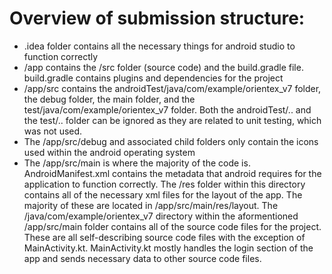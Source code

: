 # **Overview of submission structure:** 
- .idea folder contains all the necessary things for android studio to function correctly
- /app contains the /src folder (source code) and the build.gradle file. build.gradle contains plugins and dependencies for the project
- /app/src contains the androidTest/java/com/example/orientex_v7 folder, the debug folder, the main folder, and the test/java/com/example/orientex_v7 folder.
Both the androidTest/.. and the test/.. folder can be ignored as they are related to unit testing, which was not used.
- The /app/src/debug and associated child folders only contain the icons used within the android operating system
- The /app/src/main is where the majority of the code is. AndroidManifest.xml contains the metadata that android requires for the application to function correctly.
The /res folder within this directory contains all of the necessary xml files for the layout of the app. The majority of these are located in /app/src/main/res/layout.
The /java/com/example/orientex_v7 directory within the aformentioned /app/src/main folder contains all of the source code files for the project.
These are all self-describing source code files with the exception of MainActivity.kt. MainActivity.kt mostly handles the login section of the app and sends necessary
data to other source code files.

